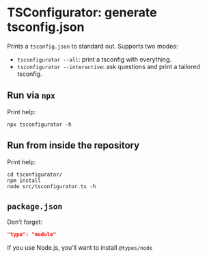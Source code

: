 # TSConfigurator: generate tsconfig.json

Prints a `tsconfig.json` to standard out. Supports two modes:

* `tsconfigurator --all`: print a tsconfig with everything.
* `tsconfigurator --interactive`: ask questions and print a tailored tsconfig.

## Run via `npx`

Print help:

```
npx tsconfigurator -h
```

## Run from inside the repository

Print help:

```
cd tsconfigurator/
npm install
node src/tsconfigurator.ts -h
```

## `package.json`

Don’t forget:

```json
"type": "module"
```

If you use Node.js, you’ll want to install `@types/node`
